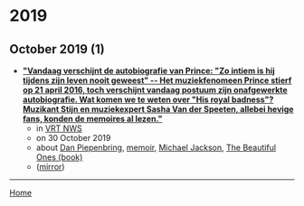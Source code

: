 # 2019

## October 2019 (1)

 - [**"Vandaag verschijnt de autobiografie van Prince: "Zo intiem is hij tijdens zijn leven nooit geweest" -- Het muziekfenomeen Prince stierf op 21 april 2016, toch verschijnt vandaag postuum zijn onafgewerkte autobiografie. Wat komen we te weten over "His royal badness"? Muzikant Stijn en muziekexpert Sasha Van der Speeten, allebei hevige fans, konden de memoires al lezen."**](https://www.vrt.be/vrtnws/nl/2019/10/28/vandaag-verschijnt-de-autobiografie-van-prince/)
    - in [VRT NWS](../../../publications/u-z/vrt-nws/index.md)
    - on 30 October 2019
    - about [Dan Piepenbring](../../../topics/dan-piepenbring/index.md), [memoir](../../../topics/memoir/index.md), [Michael Jackson](../../../topics/michael-jackson/index.md), [The Beautiful Ones (book)](../../../topics/book/the-beautiful-ones/index.md)
    - ([mirror](https://web.archive.org/web/*/https://www.vrt.be/vrtnws/nl/2019/10/28/vandaag-verschijnt-de-autobiografie-van-prince/))

----

[Home](../index.md)
